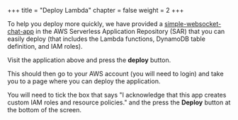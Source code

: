 +++
title = "Deploy Lambda"
chapter = false
weight = 2
+++

To help you deploy more quickly, we have provided a <a href="https://serverlessrepo.aws.amazon.com/applications/arn:aws:serverlessrepo:us-east-1:729047367331:applications~simple-websockets-chat-app">simple-websocket-chat-app</a> in the AWS Serverless Application Repository (SAR) that you can easily deploy (that includes the Lambda functions, DynamoDB table definition, and IAM roles). 

Visit the application above and press the **deploy** button. 

This should then go to your AWS account (you will need to login) and take you to a page where you can deploy the application. 

You will need to tick the box that says "I acknowledge that this app creates custom IAM roles and resource policies." and the press the **Deploy** button at the bottom of the screen.
